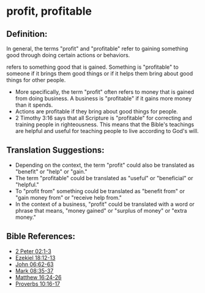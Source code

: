 # profit, profitable #

## Definition: ##

In general, the terms "profit" and "profitable" refer to gaining something good through doing certain actions or behaviors.

refers to something good that is gained. Something is "profitable" to someone if it brings them good things or if it helps them bring about good things for other people.

* More specifically, the term "profit" often refers to money that is gained from doing business. A business is "profitable" if it gains more money than it spends.
* Actions are profitable if they bring about good things for people.
* 2 Timothy 3:16 says that all Scripture is "profitable" for correcting and training people in righteousness. This means that the Bible's teachings are helpful and useful for teaching people to live according to God's will.

## Translation Suggestions: ##

* Depending on the context, the term "profit" could also be translated as "benefit" or "help" or "gain."
* The term "profitable" could be translated as "useful" or "beneficial" or "helpful."
* To "profit from" something could be translated as "benefit from" or "gain money from" or "receive help from."
* In the context of a business, "profit" could be translated with a word or phrase that means, "money gained" or "surplus of money" or "extra money."

## Bible References: ##

* [2 Peter 02:1-3](https://door43.org/en/bible/notes/2pe/02/01)
* [Ezekiel 18:12-13](https://door43.org/en/bible/notes/ezk/18/12)
* [John 06:62-63](https://door43.org/en/bible/notes/jhn/06/62)
* [Mark 08:35-37](https://door43.org/en/bible/notes/mrk/08/35)
* [Matthew 16:24-26](https://door43.org/en/bible/notes/mat/16/24)
* [Proverbs 10:16-17](https://door43.org/en/bible/notes/pro/10/16)


